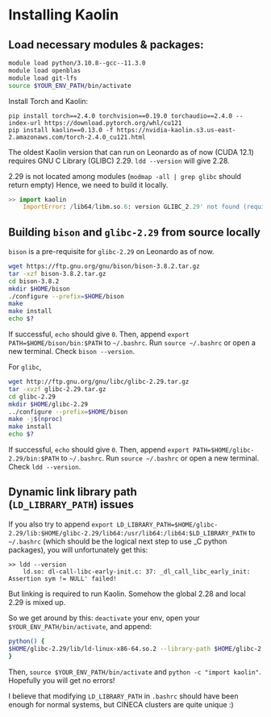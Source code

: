 # Installing Kaolin

## Load necessary modules & packages:


```bash
module load python/3.10.8--gcc--11.3.0
module load openblas
module load git-lfs
source $YOUR_ENV_PATH/bin/activate
```

Install Torch and Kaolin:
```
pip install torch==2.4.0 torchvision==0.19.0 torchaudio==2.4.0 --index-url https://download.pytorch.org/whl/cu121
pip install kaolin==0.13.0 -f https://nvidia-kaolin.s3.us-east-2.amazonaws.com/torch-2.4.0_cu121.html
```

The oldest Kaolin version that can run on Leonardo as of now (CUDA 12.1) requires GNU C Library (GLIBC) 2.29. `ldd --version` will give 2.28. 

2.29 is not located among modules (`modmap -all | grep glibc` should return empty) Hence, we need to build it locally.

```python
>> import kaolin
    ImportError: /lib64/libm.so.6: version GLIBC_2.29' not found (required by $YOUR_ENV_PATH/lib/python3.10/site-packages/kaolin/_C.so)
```

## Building `bison` and `glibc-2.29` from source locally

`bison` is a pre-requisite for `glibc-2.29` on Leonardo as of now. 

```bash
wget https://ftp.gnu.org/gnu/bison/bison-3.8.2.tar.gz
tar -xzf bison-3.8.2.tar.gz
cd bison-3.8.2
mkdir $HOME/bison
./configure --prefix=$HOME/bison
make
make install
echo $?
```
If successful, `echo` should give `0`. Then, append `export PATH=$HOME/bison/bin:$PATH` to `~/.bashrc`. Run `source ~/.bashrc` or open a new terminal. Check `bison --version`.

For `glibc`,

```bash
wget http://ftp.gnu.org/gnu/libc/glibc-2.29.tar.gz
tar -xvzf glibc-2.29.tar.gz
cd glibc-2.29
mkdir $HOME/glibc-2.29
../configure --prefix=$HOME/bison
make -j$(nproc)
make install
echo $?
```
If successful, `echo` should give `0`. Then, append `export PATH=$HOME/glibc-2.29/bin:$PATH` to `~/.bashrc`. Run `source ~/.bashrc` or open a new terminal. Check `ldd --version`.


## Dynamic link library path (`LD_LIBRARY_PATH`) issues

If you also try to append `export LD_LIBRARY_PATH=$HOME/glibc-2.29/lib:$HOME/glibc-2.29/lib64:/usr/lib64:/lib64:$LD_LIBRARY_PATH` to `~/.bashrc` (which should be the logical next step to use _C python packages), you will unfortunately get this:

```
>> ldd --version
    ld.so: dl-call-libc-early-init.c: 37: _dl_call_libc_early_init: Assertion sym != NULL' failed!
```

But linking is required to run Kaolin. Somehow the global 2.28 and local 2.29 is mixed up. 

So we get around by this: `deactivate` your env, open your `$YOUR_ENV_PATH/bin/activate`, and append:

```bash
python() {
$HOME/glibc-2.29/lib/ld-linux-x86-64.so.2 --library-path $HOME/glibc-2.29/lib:$HOME/glibc-2.29/lib64:/usr/lib64:/lib64:$LD_LIBRARY_PATH $YOUR_ENV_PATH/bin/python "$@"
}
```

Then, `source $YOUR_ENV_PATH/bin/activate` and `python -c "import kaolin"`. Hopefully you will get no errors!

I believe that modifying `LD_LIBRARY_PATH` in `.bashrc` should have been enough for normal systems, but CINECA clusters are quite unique :)

